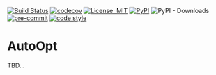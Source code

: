 [![Build Status](https://github.com/hansingt/autoopt/actions/workflows/push.yml/badge.svg)](https://github.com/hansingt/autoopt)
[![codecov](https://codecov.io/gh/hansingt/autoopt/branch/master/graph/badge.svg?token=W9YSMC5OTL)](https://codecov.io/gh/hansingt/autoopt)
[![License: MIT](https://img.shields.io/badge/License-MIT-yellow.svg)](https://opensource.org/licenses/MIT)
[![PyPI](https://img.shields.io/pypi/v/autoopt)](https://pypi.org/project/autoopt)
![PyPI - Downloads](https://img.shields.io/pypi/dm/autoopt?style=plastic)
[![pre-commit](https://img.shields.io/badge/pre--commit-enabled-brightgreen?logo=pre-commit&logoColor=white)](https://github.com/pre-commit/pre-commit)
[![code style](https://img.shields.io/badge/code%20style-black-000000.svg)](https://github.com/ambv/black)

# AutoOpt
TBD...
